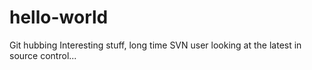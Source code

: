 # hello-world
Git hubbing
Interesting stuff, long time SVN user looking at the latest in source control...
